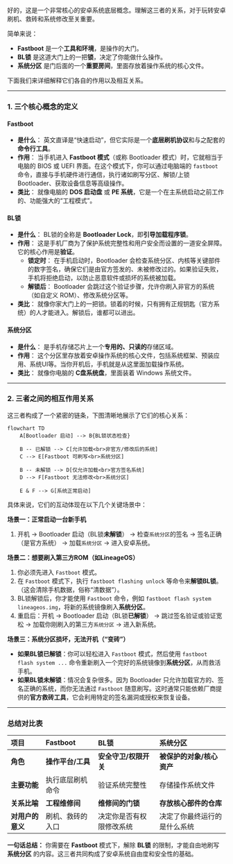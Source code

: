 好的，这是一个非常核心的安卓系统底层概念。理解这三者的关系，对于玩转安卓刷机、救砖和系统修改至关重要。

简单来说：

*   **Fastboot** 是一个**工具和环境**，是操作的大门。
*   **BL锁** 是这道大门上的一把**锁**，决定了你能做什么操作。
*   **系统分区** 是门后面的一个**重要房间**，里面存放着操作系统的核心文件。

下面我们来详细解释它们各自的作用以及相互关系。

---

### 1. 三个核心概念的定义

#### **Fastboot**
*   **是什么**： 英文直译是“快速启动”，但它实际是一个**底层刷机协议**和与之配套的**命令行工具**。
*   **作用**： 当手机进入 **Fastboot 模式**（或称 Bootloader 模式）时，它就相当于电脑的 BIOS 或 UEFI 界面。在这个模式下，你可以通过电脑端的 `fastboot` 命令，直接与手机硬件进行通信，执行诸如刷写分区、解锁/上锁 Bootloader、获取设备信息等高级操作。
*   **类比**： 就像电脑的 **DOS 启动盘** 或 **PE 系统**，它是一个在主系统启动之前工作的、功能强大的“工程模式”。

#### **BL锁**
*   **是什么**： BL锁的全称是 **Bootloader Lock**，即**引导加载程序锁**。
*   **作用**： 这是手机厂商为了保护系统完整性和用户安全而设置的一道安全屏障。它的核心作用是**验证**。
    *   **锁定时**： 在手机启动时，Bootloader 会检查系统分区、内核等关键部件的数字签名，确保它们是由官方签发的、未被修改过的。如果验证失败，手机将拒绝启动，以防止恶意软件或损坏的系统被加载。
    *   **解锁后**： Bootloader 会跳过这个验证步骤，允许你刷入非官方的系统（如自定义 ROM）、修改系统分区等。
*   **类比**： 就像你家大门上的一把锁。锁着的时候，只有拥有正规钥匙（官方系统）的人才能进入。解锁后，谁都可以进出。

#### **系统分区**
*   **是什么**： 是手机存储芯片上一个**专用的、只读的**存储区域。
*   **作用**： 这个分区里存放着安卓操作系统的核心文件，包括系统框架、预装应用、系统UI等。当你开机后，手机就是从这里面加载操作系统。
*   **类比**： 就像你电脑的 **C盘系统盘**，里面装着 Windows 系统文件。

---

### 2. 三者之间的相互作用关系

这三者构成了一个紧密的链条，下图清晰地展示了它们的核心关系：

```mermaid
flowchart TD
    A[Bootloader 启动] --> B{BL锁状态检查}
    
    B -- 已解锁 --> C[允许加载<br>非官方/修改后的系统]
    C --> E[Fastboot 可刷写<br>系统分区]
    
    B -- 未解锁 --> D[仅允许加载<br>官方签名系统]
    D --> F[Fastboot 无法修改<br>系统分区]
    
    E & F --> G[系统正常启动]
```

具体来说，它们的互动体现在以下几个关键场景中：

**场景一：正常启动一台新手机**
1.  开机 → Bootloader 启动（BL锁**未解锁**） → 检查`系统分区`的签名 → 签名正确（是官方系统） → 加载`系统分区` → 进入安卓系统。

**场景二：想要刷入第三方ROM（如LineageOS）**
1.  你必须先进入 `Fastboot` 模式。
2.  在 `Fastboot` 模式下，执行 `fastboot flashing unlock` 等命令来**解锁BL锁**。（这会清除手机数据，俗称“清数据”）。
3.  BL锁解锁后，你才能使用 `Fastboot` 命令，例如 `fastboot flash system lineageos.img`，将新的系统镜像刷入**系统分区**。
4.  重启后：开机 → Bootloader 启动（BL锁**已解锁**） → 跳过签名验证或验证宽松 → 加载你刚刷入的第三方`系统分区` → 进入新系统。

**场景三：系统分区损坏，无法开机（“变砖”）**
*   **如果BL锁已解锁**：你可以轻松进入 `Fastboot` 模式，然后使用 `fastboot flash system ...` 命令重新刷入一个完好的系统镜像到**系统分区**，从而救活手机。
*   **如果BL锁未解锁**：情况会复杂很多。因为 Bootloader 只允许加载官方的、签名正确的系统，而你无法通过 `Fastboot` 随意刷写。这时通常只能依赖厂商提供的**官方救砖工具**，它会利用特定的签名漏洞或授权来恢复设备。

---

### 总结对比表

| 项目 | Fastboot | BL锁 | 系统分区 |
| :--- | :--- | :--- | :--- |
| **角色** | **操作平台/工具** | **安全守卫/权限开关** | **被保护的对象/核心资产** |
| **主要功能** | 执行底层刷机命令 | 验证系统完整性 | 存储操作系统文件 |
| **关系比喻** | **工程维修间** | **维修间的门锁** | **存放核心部件的仓库** |
| **对用户的意义** | 刷机、救砖的入口 | 决定你是否有权限修改系统 | 决定了你最终运行的是什么系统 |

**一句话总结：** 你需要在 **Fastboot** 模式下，解除 **BL锁** 的限制，才能自由地刷写 **系统分区** 的内容。这三者共同构成了安卓系统自由度和安全性的基础。
